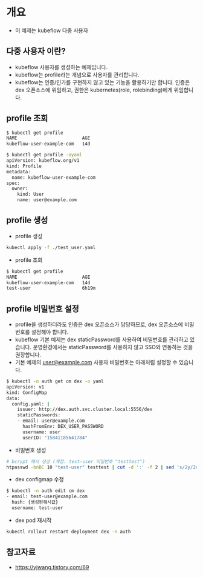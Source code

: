 # 개요

* 이 예제는 kubeflow 다중 사용자

## 다중 사용자 이란?

* kubeflow 사용자를 생성하는 예제입니다.
* kubeflow는 profile라는 개념으로 사용자를 관리합니다.
* kubeflow는 인증/인가를 구현하지 않고 있는 기능을 활용하기만 합니다. 인증은 dex 오픈소스에 위임하고, 권한은 kubernetes(role, rolebinding)에게 위임합니다.

## profile 조회

```sh
$ kubectl get profile
NAME                        AGE
kubeflow-user-example-com   14d

$ kubectl get profile -oyaml
apiVersion: kubeflow.org/v1
kind: Profile
metadata:
  name: kubeflow-user-example-com
spec:
  owner:
    kind: User
    name: user@example.com
```

## profile 생성

* profile 생성

```sh
kubectl apply -f ./test_user.yaml
```

* profile 조회

```sh
$ kubectl get profile
NAME                        AGE
kubeflow-user-example-com   14d
test-user                   6h19m
```

## profile 비밀번호 설정

* profile을 생성하더라도 인증은 dex 오픈소스가 담당하므로, dex 오픈소스에 비밀번호를 설정해야 합니다.
* kubeflow 기본 예제는 dex staticPassword를 사용하여 비밀번호를 관리하고 있습니다. 운영환경에서는 staticPassword를 사용하지 않고 SSO와 연동하는 것을 권장합니다.
* 기본 예제의 user@example.com 사용자 비밀번호는 아래처럼 설정할 수 있습니다.

```sh
$ kubectl -n auth get cm dex -o yaml
apiVersion: v1
kind: ConfigMap
data:
  config.yaml: |
    issuer: http://dex.auth.svc.cluster.local:5556/dex
    staticPasswords:
    - email: user@example.com
      hashFromEnv: DEX_USER_PASSWORD
      username: user
      userID: "15841185641784"
```

* 비밀번호 생성

```sh
# bcrypt 해시 생성 (계정: test-user 비밀번호 "testtest")
htpasswd -bnBC 10 "test-user" testtest | cut -d ':' -f 2 | sed 's/2y/2a/'
```

* dex configmap 수정

```sh
$ kubectl -n auth edit cm dex
- email: test-user@example.com
  hash: {생성된해시값}
  username: test-user
```

* dex pod 재시작

```sh
kubectl rollout restart deployment dex -n auth
```

## 참고자료

* https://yjwang.tistory.com/69
